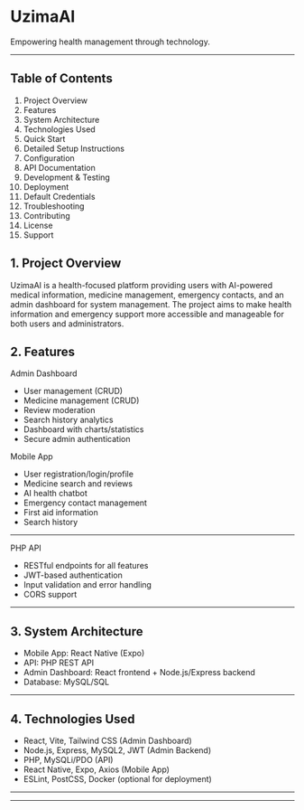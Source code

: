 # UzimaAI

Empowering health management through technology.

---

## Table of Contents

1. Project Overview
2. Features
3. System Architecture
4. Technologies Used
5. Quick Start
6. Detailed Setup Instructions
7. Configuration
8. API Documentation
9. Development & Testing
10. Deployment
11. Default Credentials
12. Troubleshooting
13. Contributing
14. License
15. Support

## 1. Project Overview

UzimaAI is a health-focused platform providing users with AI-powered medical information, medicine management, emergency contacts, and an admin dashboard for system management. The project aims to make health information and emergency support more accessible and manageable for both users and administrators.

## 2. Features

Admin Dashboard
- User management (CRUD)
- Medicine management (CRUD)
- Review moderation
- Search history analytics
- Dashboard with charts/statistics
- Secure admin authentication

Mobile App
- User registration/login/profile
- Medicine search and reviews
- AI health chatbot
- Emergency contact management
- First aid information
- Search history

---

PHP API
- RESTful endpoints for all features
- JWT-based authentication
- Input validation and error handling
- CORS support

---

## 3. System Architecture

- Mobile App: React Native (Expo)
- API: PHP REST API
- Admin Dashboard: React frontend + Node.js/Express backend
- Database: MySQL/SQL

---

## 4. Technologies Used

- React, Vite, Tailwind CSS (Admin Dashboard)
- Node.js, Express, MySQL2, JWT (Admin Backend)
- PHP, MySQLi/PDO (API)
- React Native, Expo, Axios (Mobile App)
- ESLint, PostCSS, Docker (optional for deployment)

---
---
